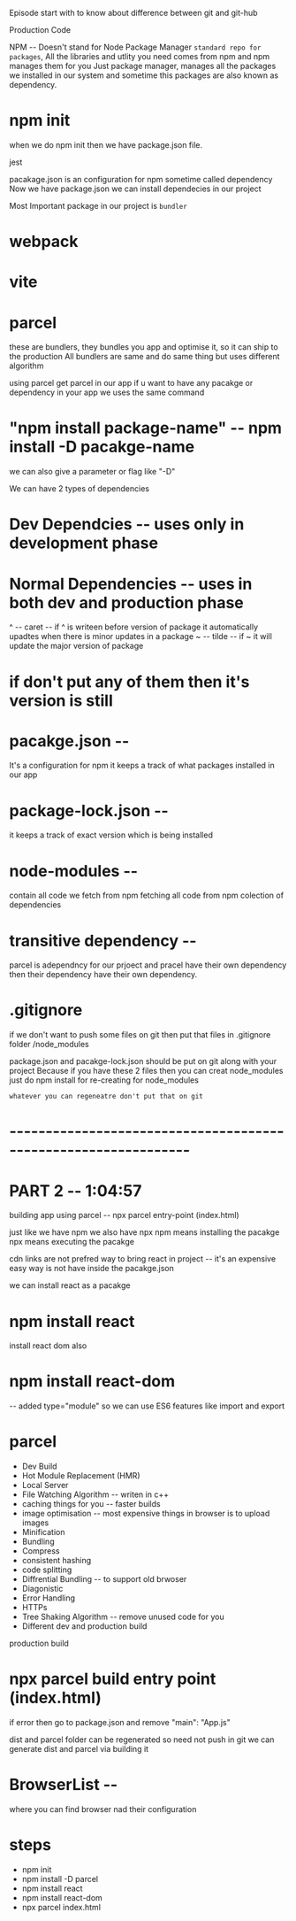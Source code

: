Episode start with to know about difference between git and git-hub

Production Code

NPM -- Doesn't stand for Node Package Manager 
      `standard repo for packages`, All the libraries and utlity you need comes from npm and npm manages them for you 
      Just package manager, manages all the packages we installed in our system and sometime this packages are also known as dependency.

# npm init
  when we do npm init then we have package.json file.

jest

pacakage.json is an configuration for npm
sometime called dependency
Now we have package.json we can install dependecies in our project

Most Important package in our project is `bundler` 
# webpack
# vite
# parcel
these are bundlers, they bundles you app and optimise it, so it can ship to the production
All bundlers are same and do same thing but uses different algorithm

using parcel 
get parcel in our app 
if u want  to have any pacakge or dependency in your app we uses the same command 
# "npm install package-name" -- npm install -D pacakge-name
we can also give a parameter or flag like "-D"

We can have 2 types of dependencies 
# Dev Dependcies -- uses only in development phase
# Normal Dependencies -- uses in both dev and production phase

 
^ -- caret -- if ^ is writeen before version of package it automatically upadtes when there is minor updates in a package
~ -- tilde  -- if ~ it will update the major version of package
# if don't put any of them then it's version is still

# pacakge.json -- 
It's a configuration for npm it keeps a track of what packages installed in our app
# package-lock.json -- 
it keeps a track of exact version which is being installed

# node-modules -- 
contain all code we fetch from npm 
fetching all code from npm 
colection of dependencies
                
# transitive dependency -- 
parcel is adependncy for our prjoect and pracel have their own dependency then their dependency have their own dependency.

# .gitignore 
 if we don't want to push some files on git then put that files in .gitignore folder
  /node_modules

package.json and pacakge-lock.json should be put on git along with your project
Because if you have these 2 files then you can creat node_modules 
just do npm install for re-creating for node_modules

 `whatever you can regeneatre don't put that on git`

# ---------------------------------------------------------------
# PART 2 -- 1:04:57

building app using parcel -- npx parcel entry-point (index.html)

just like we have npm we also have npx 
npm means installing the pacakge
npx means executing the pacakge

cdn links are not prefred way to bring react in project -- it's an expensive 
easy way is not have inside the pacakge.json

we can install react as a pacakge
# npm install react

install react dom also
# npm install react-dom 

<script type="module" src="./App.js"></script> -- added type="module" so we can use ES6 features like import and export

# parcel
 - Dev Build
 - Hot Module Replacement (HMR)
 - Local Server
 - File Watching Algorithm -- writen in c++
 - caching things for you -- faster builds
 - image optimisation -- most expensive things in browser is to upload images
 - Minification
 - Bundling
 - Compress
 - consistent hashing
 - code splitting
 - Diffrential Bundling -- to support old brwoser
 - Diagonistic
 - Error Handling
 - HTTPs
 - Tree Shaking Algorithm  -- remove unused code for you
 - Different dev and production build

 production build
 # npx parcel build entry point (index.html)
 if error then go to package.json and remove "main": "App.js"

dist and parcel folder can be regenerated so need not push in git
we can generate dist and parcel via building it

# BrowserList -- 
  where you can find browser nad their configuration



<!-- self  -->
# steps
- npm init
- npm install -D parcel
- npm install react
- npm install react-dom
- npx parcel index.html

